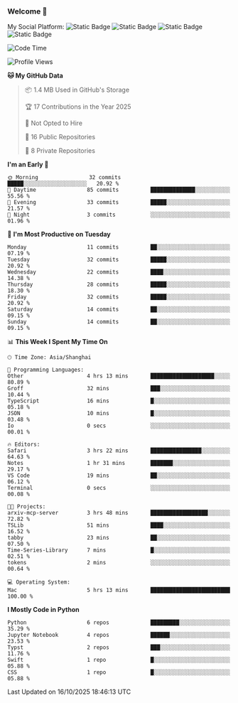 ### Welcome 👋

<!--
**CheneyNine/CheneyNine** is a ✨ _special_ ✨ repository because its `README.md` (this file) appears on your GitHub profile.

Here are some ideas to get you started:

- 🔭 I’m currently working on ...
- 🌱 I’m currently learning ...
- 👯 I’m looking to collaborate on ...
- 🤔 I’m looking for help with ...
- 💬 Ask me about ...
- 📫 How to reach me: ...
- 😄 Pronouns: ...
- ⚡ Fun fact: ...
-->

My Social Platform:
![Static Badge](https://img.shields.io/badge/_-CheneyNine-black?style=flat&logo=Github&logoColor=white&cacheSeconds=https%3A%2F%2Fgithub.com%2FCheneyNine)
![Static Badge](https://img.shields.io/badge/_-cheneynine.top-purple?style=flat&logo=googlehome&logoColor=white&link=https%3A%2F%2Fwww.cheneynine.top)
![Static Badge](https://img.shields.io/badge/_-CQU__Cheney-green?style=flat&logo=wechat&logoColor=white&link=https%3A%2F%2Fwww.linkedin.com%2Fin%2Fyinan-chen-9b09202b9%2F)
![Static Badge](https://img.shields.io/badge/_-Cheney-blue?style=flat&logo=linkedin&logoColor=white&link=https%3A%2F%2Fwww.linkedin.com%2Fin%2Fyinan-chen-9b09202b9%2F)


<!--START_SECTION:waka-->
![Code Time](http://img.shields.io/badge/Code%20Time-411%20hrs%207%20mins-blue)

![Profile Views](http://img.shields.io/badge/Profile%20Views-0-blue)

**🐱 My GitHub Data** 

> 📦 1.4 MB Used in GitHub's Storage 
 > 
> 🏆 17 Contributions in the Year 2025
 > 
> 🚫 Not Opted to Hire
 > 
> 📜 16 Public Repositories 
 > 
> 🔑 8 Private Repositories 
 > 
**I'm an Early 🐤** 

```text
🌞 Morning                32 commits          █████░░░░░░░░░░░░░░░░░░░░   20.92 % 
🌆 Daytime                85 commits          ██████████████░░░░░░░░░░░   55.56 % 
🌃 Evening                33 commits          █████░░░░░░░░░░░░░░░░░░░░   21.57 % 
🌙 Night                  3 commits           ░░░░░░░░░░░░░░░░░░░░░░░░░   01.96 % 
```
📅 **I'm Most Productive on Tuesday** 

```text
Monday                   11 commits          ██░░░░░░░░░░░░░░░░░░░░░░░   07.19 % 
Tuesday                  32 commits          █████░░░░░░░░░░░░░░░░░░░░   20.92 % 
Wednesday                22 commits          ████░░░░░░░░░░░░░░░░░░░░░   14.38 % 
Thursday                 28 commits          █████░░░░░░░░░░░░░░░░░░░░   18.30 % 
Friday                   32 commits          █████░░░░░░░░░░░░░░░░░░░░   20.92 % 
Saturday                 14 commits          ██░░░░░░░░░░░░░░░░░░░░░░░   09.15 % 
Sunday                   14 commits          ██░░░░░░░░░░░░░░░░░░░░░░░   09.15 % 
```


📊 **This Week I Spent My Time On** 

```text
🕑︎ Time Zone: Asia/Shanghai

💬 Programming Languages: 
Other                    4 hrs 13 mins       ████████████████████░░░░░   80.89 % 
Groff                    32 mins             ███░░░░░░░░░░░░░░░░░░░░░░   10.44 % 
TypeScript               16 mins             █░░░░░░░░░░░░░░░░░░░░░░░░   05.18 % 
JSON                     10 mins             █░░░░░░░░░░░░░░░░░░░░░░░░   03.48 % 
Io                       0 secs              ░░░░░░░░░░░░░░░░░░░░░░░░░   00.01 % 

🔥 Editors: 
Safari                   3 hrs 22 mins       ████████████████░░░░░░░░░   64.63 % 
Notes                    1 hr 31 mins        ███████░░░░░░░░░░░░░░░░░░   29.17 % 
VS Code                  19 mins             ██░░░░░░░░░░░░░░░░░░░░░░░   06.12 % 
Terminal                 0 secs              ░░░░░░░░░░░░░░░░░░░░░░░░░   00.08 % 

🐱‍💻 Projects: 
arxiv-mcp-server         3 hrs 48 mins       ██████████████████░░░░░░░   72.82 % 
TSLib                    51 mins             ████░░░░░░░░░░░░░░░░░░░░░   16.52 % 
tabby                    23 mins             ██░░░░░░░░░░░░░░░░░░░░░░░   07.50 % 
Time-Series-Library      7 mins              █░░░░░░░░░░░░░░░░░░░░░░░░   02.51 % 
tokens                   2 mins              ░░░░░░░░░░░░░░░░░░░░░░░░░   00.64 % 

💻 Operating System: 
Mac                      5 hrs 13 mins       █████████████████████████   100.00 % 
```

**I Mostly Code in Python** 

```text
Python                   6 repos             █████████░░░░░░░░░░░░░░░░   35.29 % 
Jupyter Notebook         4 repos             ██████░░░░░░░░░░░░░░░░░░░   23.53 % 
Typst                    2 repos             ███░░░░░░░░░░░░░░░░░░░░░░   11.76 % 
Swift                    1 repo              █░░░░░░░░░░░░░░░░░░░░░░░░   05.88 % 
CSS                      1 repo              █░░░░░░░░░░░░░░░░░░░░░░░░   05.88 % 
```




 Last Updated on 16/10/2025 18:46:13 UTC
<!--END_SECTION:waka-->


